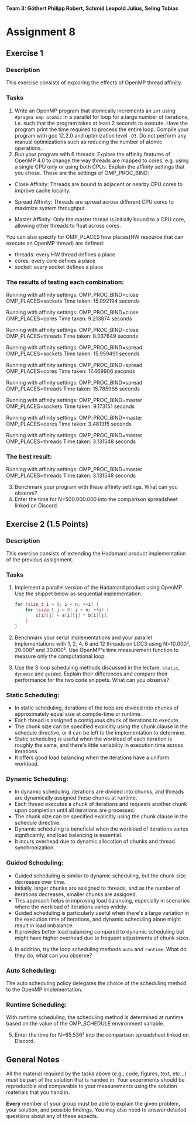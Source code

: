 #### Team 3: Göthert Philipp Robert, Schmid Leopold Julius, Seling Tobias

# Assignment 8

## Exercise 1

### Description

This exercise consists of exploring the effects of OpenMP thread affinity.

### Tasks

1. Write an OpenMP program that atomically increments an `int` using `#pragma omp atomic` in a parallel for loop for a large number of iterations, i.e. such that the program takes at least 2 seconds to execute. Have the program print the time required to process the entire loop. Compile your program with gcc 12.2.0 and optimization level `-O3`. Do not perform any manual optimizations such as reducing the number of atomic operations.
2. Run your program with 6 threads. Explore the affinity features of OpenMP 4.0 to change the way threads are mapped to cores, e.g. using a single CPU only or using both CPUs. Explain the affinity settings that you chose.
   These are the settings of OMP_PROC_BIND:

- Close Affinity: Threads are bound to adjacent or nearby CPU cores to improve cache locality.

- Spread Affinity: Threads are spread across different CPU cores to maximize system throughput.

- Master Affinity: Only the master thread is initially bound to a CPU core, allowing other threads to float across cores.

You can also specify for OMP_PLACES how places(HW resource that can execute an OpenMP thread) are defined:

- threads: every HW thread defines a place
- cores: every core defines a place
- socket: every socket defines a place

### The results of testing each combination:

Running with affinity settings: OMP_PROC_BIND=close OMP_PLACES=sockets
Time taken: 15.092194 seconds

Running with affinity settings: OMP_PROC_BIND=close OMP_PLACES=cores
Time taken: 9.213874 seconds

Running with affinity settings: OMP_PROC_BIND=close OMP_PLACES=threads
Time taken: 8.037649 seconds

Running with affinity settings: OMP_PROC_BIND=spread OMP_PLACES=sockets
Time taken: 15.959491 seconds

Running with affinity settings: OMP_PROC_BIND=spread OMP_PLACES=cores
Time taken: 17.469906 seconds

Running with affinity settings: OMP_PROC_BIND=spread OMP_PLACES=threads
Time taken: 15.785966 seconds

Running with affinity settings: OMP_PROC_BIND=master OMP_PLACES=sockets
Time taken: 9.173151 seconds

Running with affinity settings: OMP_PROC_BIND=master OMP_PLACES=cores
Time taken: 3.481315 seconds

Running with affinity settings: OMP_PROC_BIND=master OMP_PLACES=threads
Time taken: 3.131548 seconds

### The best result:

Running with affinity settings: OMP_PROC_BIND=master OMP_PLACES=threads
Time taken: 3.131548 seconds

3. Benchmark your program with these affinity settings. What can you observe?
4. Enter the time for N=500.000.000 into the comparison spreadsheet linked on Discord.

## Exercise 2 (1.5 Points)

### Description

This exercise consists of extending the Hadamard product implementation of the previous assignment.

### Tasks

1. Implement a parallel version of the Hadamard product using OpenMP. Use the snippet below as sequential implementation.

   ```c
   for (size_t i = 0; i < n; ++i) {
       for (size_t j = 0; j < n; ++j) {
           c[i][j] = a[i][j] * b[i][j];
       }
   }
   ```

2. Benchmark your serial implementations and your parallel implementations with 1, 2, 4, 6 and 12 threads on LCC3 using N=10.000², 20.000² and 30.000². Use OpenMP's time measurement function to measure only the computational loop.
3. Use the 3 loop scheduling methods discussed in the lecture, `static`, `dynamic` and `guided`. Explain their differences and compare their performance for the two code snippets. What can you observe?

### Static Scheduling:

- In static scheduling, iterations of the loop are divided into chunks of approximately equal size at compile-time or runtime.
- Each thread is assigned a contiguous chunk of iterations to execute.
- The chunk size can be specified explicitly using the chunk clause in the schedule directive, or it can be left to the implementation to determine.
- Static scheduling is useful when the workload of each iteration is roughly the same, and there's little variability in execution time across iterations.
- It offers good load balancing when the iterations have a uniform workload.

### Dynamic Scheduling:

- In dynamic scheduling, iterations are divided into chunks, and threads are dynamically assigned these chunks at runtime.
- Each thread executes a chunk of iterations and requests another chunk upon completion until all iterations are processed.
- The chunk size can be specified explicitly using the chunk clause in the schedule directive.
- Dynamic scheduling is beneficial when the workload of iterations varies significantly, and load balancing is essential.
- It incurs overhead due to dynamic allocation of chunks and thread synchronization.

### Guided Scheduling:

- Guided scheduling is similar to dynamic scheduling, but the chunk size decreases over time.
- Initially, larger chunks are assigned to threads, and as the number of iterations decreases, smaller chunks are assigned.
- This approach helps in improving load balancing, especially in scenarios where the workload of iterations varies widely.
- Guided scheduling is particularly useful when there's a large variation in the execution time of iterations, and dynamic scheduling alone might result in load imbalance.
- It provides better load balancing compared to dynamic scheduling but might have higher overhead due to frequent adjustments of chunk sizes.

4. In addition, try the loop scheduling methods `auto` and `runtime`. What do they do, what can you observe?

### Auto Scheduling:

The auto scheduling policy delegates the choice of the scheduling method to the OpenMP implementation.

### Runtime Scheduling:

With runtime scheduling, the scheduling method is determined at runtime based on the value of the OMP_SCHEDULE environment variable.

5. Enter the time for N=65.536² into the comparison spreadsheet linked on Discord.

## General Notes

All the material required by the tasks above (e.g., code, figures, text, etc...) must be part of the solution that is handed in. Your experiments should be reproducible and comparable to your measurements using the solution materials that you hand in.

**Every** member of your group must be able to explain the given problem, your solution, and possible findings. You may also need to answer detailed questions about any of these aspects.
